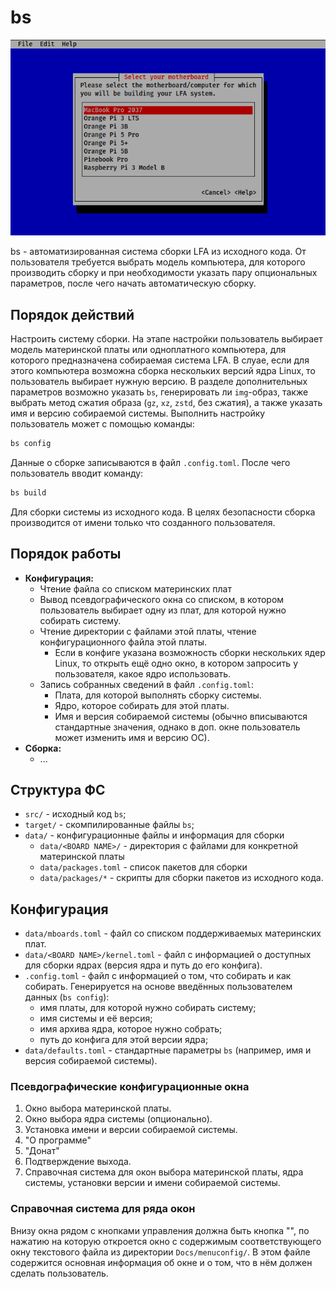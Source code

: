 # bs

![](data/.readme_screen.png)

bs - автоматизированная система сборки LFA из исходного кода. От пользователя требуется выбрать модель компьютера, для которого производить сборку и при необходимости указать пару опциональных параметров, после чего начать автоматическую сборку.

## Порядок действий

Настроить систему сборки. На этапе настройки пользователь выбирает модель материнской платы или одноплатного компьютера, для которого предназначена собираемая система LFA. В слуае, если для этого компьютера возможна сборка нескольких версий ядра Linux, то пользователь выбирает нужную версию. В разделе дополнительных параметров возможно указать `bs`, генерировать ли `img`-образ,  также выбрать метод сжатия образа (`gz`, `xz`, `zstd`, без сжатия), а также указать имя и версию собираемой системы. Выполнить настройку пользователь может с помощью команды:

```bash
bs config
```

Данные о сборке записываются в файл `.config.toml`. После чего пользователь вводит команду:

```bash
bs build
```

Для сборки системы из исходного кода. В целях безопасности сборка производится от имени только что созданного пользователя.

## Порядок работы

- **Конфигурация:**
  - Чтение файла со списком материнских плат
  - Вывод псевдографического окна со списком, в котором пользователь выбирает одну из плат, для которой нужно собирать систему.
  - Чтение директории с файлами этой платы, чтение конфигурационного файла этой платы.
    - Если в конфиге указана возможность сборки нескольких ядер Linux, то открыть ещё одно окно, в котором запросить у пользователя, какое ядро использовать.
  - Запись собранных сведений в файл `.config.toml`:
    - Плата, для которой выполнять сборку системы.
    - Ядро, которое собирать для этой платы.
    - Имя и версия собираемой системы (обычно вписываются стандартные значения, однако в доп. окне пользователь может изменить имя и версию ОС).
- **Сборка:**
  - ...

## Структура ФС

- `src/` - исходный код `bs`;
- `target/` - скомпилированные файлы `bs`;
- `data/` - конфигурационные файлы и информация для сборки
  - `data/<BOARD NAME>/` - директория с файлами для конкретной материнской платы
  - `data/packages.toml` - список пакетов для сборки
  - `data/packages/*` - скрипты для сборки пакетов из исходного кода.

## Конфигурация

- `data/mboards.toml` - файл со списком поддерживаемых материнских плат.
- `data/<BOARD NAME>/kernel.toml` - файл с информацией о доступных для сборки ядрах (версия ядра и путь до его конфига).
- `.config.toml` - файл с информацией о том, что собирать и как собирать. Генерируется на основе введённых пользователем данных (`bs config`):
  - имя платы, для которой нужно собирать систему;
  - имя системы и её версия;
  - имя архива ядра, которое нужно собрать;
  - путь до конфига для этой версии ядра;
- `data/defaults.toml` - стандартные параметры `bs` (например, имя и версия собираемой системы).

### Псевдографические конфигурационные окна

1. Окно выбора материнской платы.
2. Окно выбора ядра системы (опционально).
3. Установка имени и версии собираемой системы.
4. "О программе"
5. "Донат"
6. Подтверждение выхода.
7. Справочная система для окон выбора материнской платы, ядра системы, установки версии и имени собираемой системы.

### Справочная система для ряда окон

Внизу окна рядом с кнопками управления должна быть кнопка "<Help>", по нажатию на которую откроется окно с содержимым соответствующего окну текстового файла из директории `Docs/menuconfig/`. В этом файле содержится основная информация об окне и о том, что в нём должен сделать пользователь.
